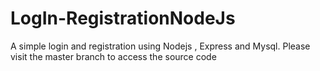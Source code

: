 # LogIn-RegistrationNodeJs
A simple login and registration using Nodejs , Express and Mysql. Please visit the master branch to access the source code
